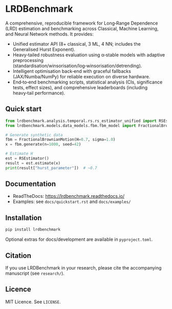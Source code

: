 # LRDBenchmark

A comprehensive, reproducible framework for Long‑Range Dependence (LRD) estimation and benchmarking across Classical, Machine Learning, and Neural Network methods. It provides:

- Unified estimator API (8+ classical, 3 ML, 4 NN; includes the Generalised Hurst Exponent).
- Heavy‑tailed robustness evaluation using α‑stable models with adaptive preprocessing (standardisation/winsorisation/log‑winsorisation/detrending).
- Intelligent optimisation back‑end with graceful fallbacks (JAX/Numba/NumPy) for reliable execution on diverse hardware.
- End‑to‑end benchmarking scripts, statistical analysis (CIs, significance tests, effect sizes), and comprehensive leaderboards (including heavy‑tail performance).

## Quick start

```python
from lrdbenchmark.analysis.temporal.rs.rs_estimator_unified import RSEstimator
from lrdbenchmark.models.data_models.fbm.fbm_model import FractionalBrownianMotion

# Generate synthetic data
fbm = FractionalBrownianMotion(H=0.7, sigma=1.0)
x = fbm.generate(n=1000, seed=42)

# Estimate H
est = RSEstimator()
result = est.estimate(x)
print(result["hurst_parameter"])  # ~0.7
```

## Documentation

- ReadTheDocs: https://lrdbenchmark.readthedocs.io/
- Examples: see `docs/quickstart.rst` and `docs/examples/`

## Installation

```bash
pip install lrdbenchmark
```

Optional extras for docs/development are available in `pyproject.toml`.

## Citation

If you use LRDBenchmark in your research, please cite the accompanying manuscript (see `research/`).

## Licence

MIT Licence. See `LICENSE`.
